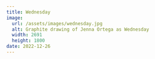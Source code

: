 ```yaml
---
title: Wednesday
image:
  url: /assets/images/wednesday.jpg
  alt: Graphite drawing of Jenna Ortega as Wednesday
  width: 2691
  height: 1800
date: 2022-12-26
---
```

